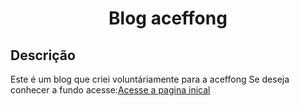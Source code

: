<h1 align="center">Blog aceffong</h1>

<h2>Descrição</h2>
Este é um blog que criei voluntáriamente para a aceffong
Se deseja conhecer a fundo acesse:<a href="https://aceffong.com.br/">Acesse a pagina inical</a>
